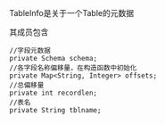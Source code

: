 TableInfo是关于一个Table的元数据

其成员包含
```
//字段元数据
private Schema schema;
//各字段名称偏移量，在构造函数中初始化
private Map<String, Integer> offsets;
//总偏移量
private int recordlen;
//表名
private String tblname;
```